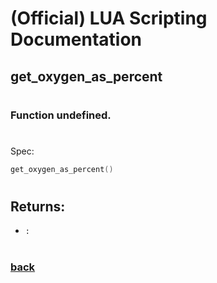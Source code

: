 
# (Official) LUA Scripting Documentation

## get_oxygen_as_percent
#
### Function undefined.
#
Spec:
```lua
get_oxygen_as_percent()
```
#
## Returns:
- `:` 
#
### [back](../other)
